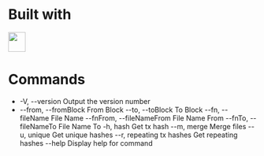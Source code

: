 # Built with

<a href="https://www.typescriptlang.org/" >
<img src="https://camo.githubusercontent.com/3f51c9e4df2ed06b09943fce5082aa1b87de388710df73a072ed260a1fbfcf36/68747470733a2f2f63646e2e776f726c64766563746f726c6f676f2e636f6d2f6c6f676f732f747970657363726970742e737667" width="35px" height="40px" > </img>
</a> 

# Commands
*  -V, --version                                 Output the version number
*  --from, --fromBlock <fromBlock>               From Block
  --to, --toBlock <optional toBlock>            To Block
  --fn, --fileName <optional fileName>          File Name
  --fnFrom, --fileNameFrom <optional fileName>  File Name From
  --fnTo, --fileNameTo <optional fileName>      File Name To
  -h, hash                                      Get tx hash
  --m, merge                                    Merge files
  --u, unique                                   Get unique hashes
  --r, repeating tx hashes                      Get repeating hashes
  --help                                        Display help for command
